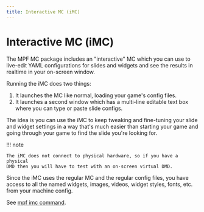 ```yaml
---
title: Interactive MC (iMC)
---
```


# Interactive MC (iMC)


The MPF MC package includes an "interactive" MC which you can use to
live-edit YAML configurations for slides and widgets and see the results
in realtime in your on-screen window.

Running the iMC does two things:

1.  It launches the MC like normal, loading your game's config files.
2.  It launches a second window which has a multi-line editable text box
    where you can type or paste slide configs.

The idea is you can use the iMC to keep tweaking and fine-tuning your
slide and widget settings in a way that's much easier than starting
your game and going through your game to find the slide you're looking
for.

!!! note

    The iMC does not connect to physical hardware, so if you have a physical
    DMD then you will have to test with an on-screen virtual DMD.

Since the iMC uses the regular MC and the regular config files, you have
access to all the named widgets, images, videos, widget styles, fonts,
etc. from your machine config.

See [mpf imc command](../running/commands/imc.md).
